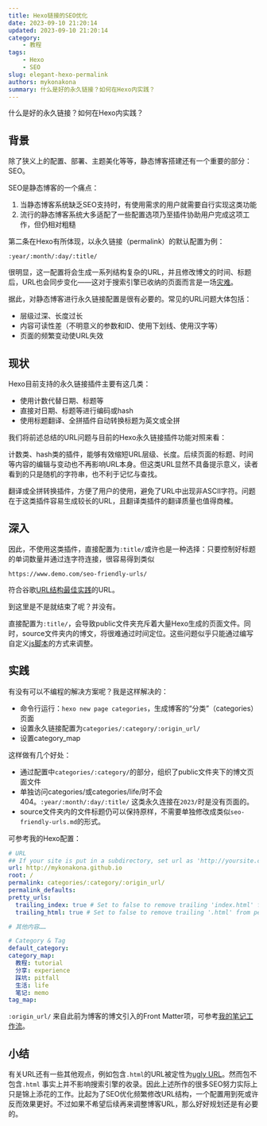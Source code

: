 ```yaml
---
title: Hexo链接的SEO优化
date: 2023-09-10 21:20:14
updated: 2023-09-10 21:20:14
category: 
    - 教程
tags: 
    - Hexo
    - SEO
slug: elegant-hexo-permalink
authors: mykonakona
summary: 什么是好的永久链接？如何在Hexo内实践？
---
```


什么是好的永久链接？如何在Hexo内实践？

<!-- more -->

## 背景

除了狭义上的配置、部署、主题美化等等，静态博客搭建还有一个重要的部分：SEO。

SEO是静态博客的一个痛点：

1. 当静态博客系统缺乏SEO支持时，有使用需求的用户就需要自行实现这类功能
2. 流行的静态博客系统大多适配了一些配置选项乃至插件协助用户完成这项工作，但仍相对粗糙

第二条在Hexo有所体现，以永久链接（permalink）的默认配置为例：

`:year/:month/:day/:title/`

很明显，这一配置将会生成一系列结构复杂的URL，并且修改博文的时间、标题后，URL也会同步变化——这对于搜索引擎已收纳的页面而言是一场[灾难][1]。

据此，对静态博客进行永久链接配置是很有必要的。常见的URL问题大体包括：

- 层级过深、长度过长
- 内容可读性差（不明意义的参数和ID、使用下划线、使用汉字等）
- 页面的频繁变动使URL失效

## 现状

Hexo目前支持的永久链接插件主要有这几类：

- 使用计数代替日期、标题等
- 直接对日期、标题等进行编码或hash
- 使用标题翻译、全拼插件自动转换标题为英文或全拼

我们将前述总结的URL问题与目前的Hexo永久链接插件功能对照来看：

计数类、hash类的插件，能够有效缩短URL层级、长度。后续页面的标题、时间等内容的编辑与变动也不再影响URL本身。但这类URL显然不具备提示意义，读者看到的只是随机的字符串，也不利于记忆与查找。

翻译或全拼转换插件，方便了用户的使用，避免了URL中出现非ASCII字符。问题在于这类插件容易生成较长的URL，且翻译类插件的翻译质量也值得商榷。

## 深入

因此，不使用这类插件，直接配置为`:title/`或许也是一种选择：只要控制好标题的单词数量并通过连字符连接，很容易得到类似

`https://www.demo.com/seo-friendly-urls/`

符合谷歌[URL结构最佳实践][2]的URL。

到这里是不是就结束了呢？并没有。

直接配置为`:title/`，会导致public文件夹充斥着大量Hexo生成的页面文件。同时，source文件夹内的博文，将很难通过时间定位。这些问题似乎只能通过编写自定义[js脚本][3]的方式来调整。

## 实践

有没有可以不编程的解决方案呢？我是这样解决的：

- 命令行运行：`hexo new page categories`，生成博客的“分类”（categories）页面
- 设置永久链接配置为`categories/:category/:origin_url/`
- 设置category_map

这样做有几个好处：

- 通过配置中`categories/:category/`的部分，组织了public文件夹下的博文页面文件
- 单独访问categories/或categories/life/时不会404。`:year/:month/:day/:title/` 这类永久连接在`2023/`时是没有页面的。
- source文件夹内的文件标题仍可以保持原样，不需要单独修改成类似`seo-friendly-urls.md`的形式。

可参考我的Hexo配置：

```yaml
# URL
## If your site is put in a subdirectory, set url as 'http://yoursite.com/child' and root as '/child/'
url: http://mykonakona.github.io
root: /
permalink: categories/:category/:origin_url/
permalink_defaults:
pretty_urls:
  trailing_index: true # Set to false to remove trailing 'index.html' from permalinks
  trailing_html: true # Set to false to remove trailing '.html' from permalinks

# 其他内容……

# Category & Tag
default_category: 
category_map:
  教程: tutorial
  分享: experience
  踩坑: pitfall
  生活: life
  笔记: memo
tag_map:
```

`:origin_url/` 来自此前为博客的博文引入的Front Matter项，可参考[我的笔记工作流][4]。

## 小结

有关URL还有一些其他观点，例如包含`.html`的URL被定性为[ugly URL][5]。然而包不包含`.html` 事实上并不影响搜索引擎的收录。因此上述所作的很多SEO努力实际上只是锦上添花的工作。比起为了SEO优化频繁修改URL结构，一个配置用到死或许反而效果更好。不过如果不希望后续再来调整博客URL，那么好好规划还是有必要的。

[1]: https://www.wbolt.com/seo-friendly-urls.html
[2]: https://developers.google.com/search/docs/crawling-indexing/url-structure?hl=en&visit_id=638300113981062992-3301496743&rd=1
[3]: https://prinsss.github.io/hexo-posts-in-subfolder/
[4]: https://mykonakona.github.io/categories/experience/my-notebook-workflow/
[5]: https://gohugo.io/content-management/urls/#ugly-urls
